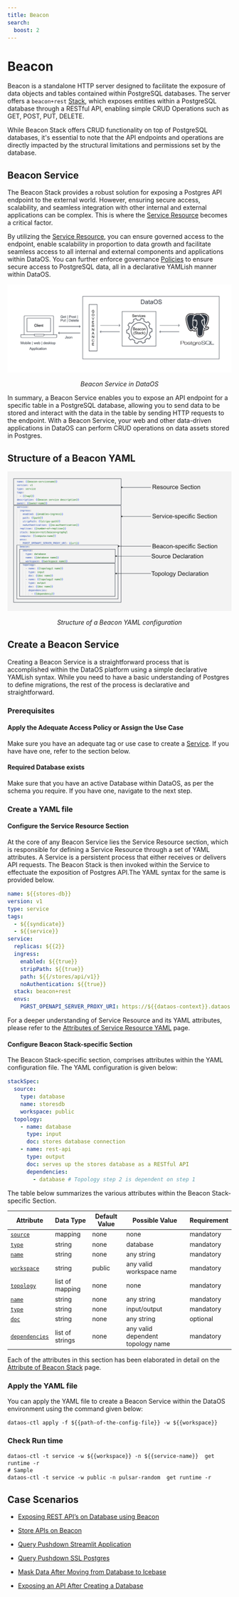 ```yaml
---
title: Beacon
search:
  boost: 2
---
```


# Beacon

Beacon is a standalone HTTP server designed to facilitate the exposure of data objects and tables contained within PostgreSQL databases. The server offers a `beacon+rest` [Stack](/resources/stacks), which exposes entities within a PostgreSQL database through a RESTful API, enabling simple CRUD Operations such as GET, POST, PUT, DELETE.

<aside class=callout>

While Beacon Stack offers CRUD functionality on top of PostgreSQL databases, it's essential to note that the API endpoints and operations are directly impacted by the structural limitations and permissions set by the database. 

</aside>

## Beacon Service

The Beacon Stack provides a robust solution for exposing a Postgres API endpoint to the external world. However, ensuring secure access, scalability, and seamless integration with other internal and external applications can be complex. This is where the [Service Resource](/resources/service) becomes a critical factor.

By utilizing the [Service Resource](/resources/service), you can ensure governed access to the endpoint, enable scalability in proportion to data growth and facilitate seamless access to all internal and external components and applications within DataOS. You can further enforce governance [Policies](/resources/policy) to ensure secure access to PostgreSQL data, all in a declarative YAMLish manner within DataOS. 

![beacon](/resources/stacks/beacon/beacon.png)

<center><i>Beacon Service in DataOS</i></center>

In summary, a Beacon Service enables you to expose an API endpoint for a specific table in a PostgreSQL database, allowing you to send data to be stored and interact with the data in the table by sending HTTP requests to the endpoint. With a Beacon Service, your web and other data-driven applications in DataOS can perform CRUD operations on data assets stored in Postgres.

## Structure of a Beacon YAML

![Beacon YAML Configuration Syntax](/resources/stacks/beacon/beacon_syntax.png)

<center><i>Structure of a Beacon YAML configuration</i></center>

## Create a Beacon Service

Creating a Beacon Service is a straightforward process that is accomplished within the DataOS platform using a simple declarative YAMLish syntax. While you need to have a basic understanding of Postgres to define migrations, the rest of the process is declarative and straightforward. 

### **Prerequisites**

#### **Apply the Adequate Access Policy or Assign the Use Case**

Make sure you have an adequate tag or use case to create a [Service](/resources/service). If you have have one, refer to the section below.

#### **Required Database exists**

Make sure that you have an active Database within DataOS, as per the schema you require. If you have one, navigate to the next step.

### **Create a YAML file**

#### **Configure the Service Resource Section**

At the core of any Beacon Service lies the Service Resource section, which is responsible for defining a Service Resource through a set of YAML attributes. A Service is a persistent process that either receives or delivers API requests. The Beacon Stack is then invoked within the Service to effectuate the exposition of Postgres API.The YAML syntax for the same is provided below.

```yaml
name: ${{stores-db}}
version: v1 
type: service 
tags: 
  - ${{syndicate}}
  - ${{service}}
service: 
  replicas: ${{2}} 
  ingress: 
    enabled: ${{true}} 
    stripPath: ${{true}} 
    path: ${{/stores/api/v1}} 
    noAuthentication: ${{true}} 
  stack: beacon+rest 
  envs: 
    PGRST_OPENAPI_SERVER_PROXY_URI: https://${{dataos-context}}.dataos.app/${{database-path}} # e.g. https://adapting-spaniel.dataos.app/stores/api/v1/
```

For a deeper understanding of Service Resource and its YAML attributes, please refer to the [Attributes of Service Resource YAML](/resources/service/yaml_configuration_attributes) page.

#### **Configure Beacon Stack-specific Section**

The Beacon Stack-specific section, comprises attributes within the YAML configuration file. The YAML configuration is given below:

```yaml
stackSpec:
  source:
    type: database 
    name: storesdb 
    workspace: public
  topology:
    - name: database
      type: input 
      doc: stores database connection 
    - name: rest-api
      type: output
      doc: serves up the stores database as a RESTful API
      dependencies:
        - database # Topology step 2 is dependent on step 1
```

The table below summarizes the various attributes within the Beacon Stack-specific Section.

| Attribute | Data Type | Default Value | Possible Value | Requirement |
| --- | --- | --- | --- | --- |
| [`source`](/resources/stacks/beacon/beacon_yaml_attributes#source) | mapping | none | none | mandatory |
| [`type`](/resources/stacks/beacon/beacon_yaml_attributes#type) | string | none | database | mandatory |
| [`name`](/resources/stacks/beacon/beacon_yaml_attributes#name) | string | none | any string | mandatory |
| [`workspace`](/resources/stacks/beacon/beacon_yaml_attributes#workspace) | string | public | any valid workspace name | mandatory |
| [`topology`](/resources/stacks/beacon/beacon_yaml_attributes#topology) | list of mapping | none | none | mandatory |
| [`name`](/resources/stacks/beacon/beacon_yaml_attributes#name-1) | string | none | any string | mandatory |
| [`type`](/resources/stacks/beacon/beacon_yaml_attributes#type-1) | string | none | input/output | mandatory |
| [`doc`](/resources/stacks/beacon/beacon_yaml_attributes#doc) | string | none | any string | optional |
| [`dependencies`](/resources/stacks/beacon/beacon_yaml_attributes#dependencies) | list of strings | none | any valid dependent topology name | mandatory |

Each of the attributes in this section has been elaborated in detail on the [Attribute of Beacon Stack](/resources/beacon/beacon_yaml_attributes) page.

### **Apply the YAML file**

You can apply the YAML file to create a Beacon Service within the DataOS environment using the command given below:

```shell
dataos-ctl apply -f ${{path-of-the-config-file}} -w ${{workspace}}
```

### **Check Run time**

```shell
dataos-ctl -t service -w ${{workspace}} -n ${{service-name}}  get runtime -r
# Sample
dataos-ctl -t service -w public -n pulsar-random  get runtime -r
```


## Case Scenarios

- [Exposing REST API’s on Database using Beacon](/resources/beacon/exposing_rest_apis_on_database_using_beacon)

- [Store APIs on Beacon ](/resources/stacks/beacon/store_apis_on_beacon)

- [Query Pushdown Streamlit Application ](/resources/stacks/beacon/query_pushdown_streamlit_application)

- [Query Pushdown SSL Postgres](/resources/stacks/beacon/query_pushdown_ssl_postgres)

- [Mask Data After Moving from Database to Icebase ](/resources/stacks/beacon/mask_data_after_moving_from_database_to_icebase)

- [Exposing an API After Creating a Database ](/resources/beacon/exposing_an_api_after_creating_a_database)